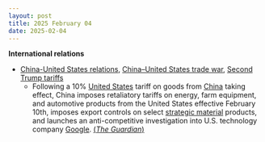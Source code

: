 ```yaml
---
layout: post
title: 2025 February 04
date: 2025-02-04
---
```



**International relations**

* [China-United States relations](https://en.wikipedia.org/wiki/China-United_States_relations "China-United States relations"), [China–United States trade war](https://en.wikipedia.org/wiki/China%E2%80%93United_States_trade_war "China–United States trade war"), [Second Trump tariffs](https://en.wikipedia.org/wiki/Second_Trump_tariffs "Second Trump tariffs")
  + Following a 10% [United States](https://en.wikipedia.org/wiki/United_States "United States") tariff on goods from [China](https://en.wikipedia.org/wiki/China "China") taking effect, China imposes retaliatory tariffs on energy, farm equipment, and automotive products from the United States effective February 10th, imposes export controls on select [strategic material](https://en.wikipedia.org/wiki/Strategic_material "Strategic material") products, and launches an anti-competitive investigation into U.S. technology company [Google](https://en.wikipedia.org/wiki/Google "Google"). [(*The Guardian*)](https://www.theguardian.com/us-news/live/2025/feb/04/donald-trump-tariffs-live-blog-news-updates-canada-trudeau-mexico-china)
